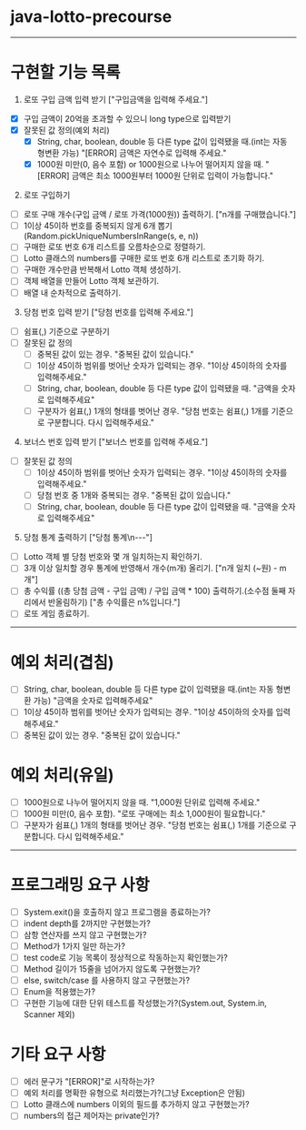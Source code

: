# java-lotto-precourse

---
# 구현할 기능 목록

1. 로또 구입 금액 입력 받기 ["구입금액을 입력해 주세요."]
- [x] 구입 금액이 20억을 초과할 수 있으니 long type으로 입력받기
- [x] 잘못된 값 정의(예외 처리)
  - [x] String, char, boolean, double 등 다른 type 값이 입력됐을 때.(int는 자동 형변환 가능) "[ERROR] 금액은 자연수로 입력해 주세요."
  - [x] 1000원 미만(0, 음수 포함) or 1000원으로 나누어 떨어지지 않을 때. "[ERROR] 금액은 최소 1000원부터 1000원 단위로 입력이 가능합니다."

2. 로또 구입하기
- [ ] 로또 구매 개수(구입 금액 / 로또 가격(1000원)) 출력하기. ["n개를 구매했습니다."]
- [ ] 1이상 45이하 번호를 중복되지 않게 6개 뽑기(Random.pickUniqueNumbersInRange(s, e, n))
- [ ] 구매한 로또 번호 6개 리스트를 오름차순으로 정렬하기.
- [ ] Lotto 클래스의 numbers를 구매한 로또 번호 6개 리스트로 초기화 하기.
- [ ] 구매한 개수만큼 반복해서 Lotto 객체 생성하기.
- [ ] 객체 배열을 만들어 Lotto 객체 보관하기.
- [ ] 배열 내 순차적으로 출력하기.

3. 당첨 번호 입력 받기 ["당첨 번호를 입력해 주세요."]
- [ ] 쉼표(,) 기준으로 구분하기
- [ ] 잘못된 값 정의
  - [ ] 중복된 값이 있는 경우. "중복된 값이 있습니다."
  - [ ] 1이상 45이하 범위를 벗어난 숫자가 입력되는 경우. "1이상 45이하의 숫자를 입력해주세요."
  - [ ] String, char, boolean, double 등 다른 type 값이 입력됐을 때. "금액을 숫자로 입력해주세요"
  - [ ] 구분자가 쉼표(,) 1개의 형태를 벗어난 경우. "당첨 번호는 쉼표(,) 1개를 기준으로 구분합니다. 다시 입력해주세요."

4. 보너스 번호 입력 받기 ["보너스 번호를 입력해 주세요."]
- [ ] 잘못된 값 정의
  - [ ] 1이상 45이하 범위를 벗어난 숫자가 입력되는 경우. "1이상 45이하의 숫자를 입력해주세요."
  - [ ] 당첨 번호 중 1개와 중복되는 경우. "중복된 값이 있습니다."
  - [ ] String, char, boolean, double 등 다른 type 값이 입력됐을 때. "금액을 숫자로 입력해주세요"

5. 당첨 통계 출력하기 ["당첨 통계\n---"]
- [ ] Lotto 객체 별 당첨 번호와 몇 개 일치하는지 확인하기.
- [ ] 3개 이상 일치할 경우 통계에 반영해서 개수(m개) 올리기. ["n개 일치 (~원) - m개"]
- [ ] 총 수익률 ((총 당첨 금액 - 구입 금액) / 구입 금액 * 100) 출력하기.(소수점 둘째 자리에서 반올림하기) ["총 수익률은 n%입니다."]
- [ ] 로또 게임 종료하기.

---
# 예외 처리(겹침)
- [ ] String, char, boolean, double 등 다른 type 값이 입력됐을 때.(int는 자동 형변환 가능) "금액을 숫자로 입력해주세요"
- [ ] 1이상 45이하 범위를 벗어난 숫자가 입력되는 경우. "1이상 45이하의 숫자를 입력해주세요."
- [ ] 중복된 값이 있는 경우. "중복된 값이 있습니다."

# 예외 처리(유일)
- [ ] 1000원으로 나누어 떨어지지 않을 때. "1,000원 단위로 입력해 주세요."
- [ ] 1000원 미만(0, 음수 포함). "로또 구매에는 최소 1,000원이 필요합니다."
- [ ] 구분자가 쉼표(,) 1개의 형태를 벗어난 경우. "당첨 번호는 쉼표(,) 1개를 기준으로 구분합니다. 다시 입력해주세요."

---
# 프로그래밍 요구 사항
- [ ] System.exit()을 호출하지 않고 프로그램을 종료하는가?
- [ ] indent depth를 2까지만 구현했는가?
- [ ] 삼항 연산자를 쓰지 않고 구현했는가?
- [ ] Method가 1가지 일만 하는가?
- [ ] test code로 기능 목록이 정상적으로 작동하는지 확인했는가?
- [ ] Method 길이가 15줄을 넘어가지 않도록 구현했는가?
- [ ] else, switch/case 를 사용하지 않고 구현했는가?
- [ ] Enum을 적용했는가?
- [ ] 구현한 기능에 대한 단위 테스트를 작성했는가?(System.out, System.in, Scanner 제외)

# 기타 요구 사항
- [ ] 에러 문구가 "[ERROR]"로 시작하는가?
- [ ] 예외 처리를 명확한 유형으로 처리했는가?(그냥 Exception은 안됨)
- [ ] Lotto 클래스에 numbers 이외의 필드를 추가하지 않고 구현했는가?
- [ ] numbers의 접근 제어자는 private인가?
